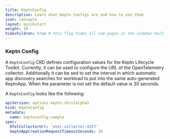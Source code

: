 ```yaml
---
title: KeptnConfig
description: Learn what Keptn Configs are and how to use them
icon: concepts
layout: quickstart
weight: 10
hidechildren: true # this flag hides all sub-pages in the sidebar-multicard.html
---
```



### Keptn Config

A `KeptnConfig` CRD defines configuration values for the Keptn Lifecycle Toolkit.
Currently, it can be used to configure the URL of the OpenTelemetry collector.
Additionally it can be sed to set the interval in which automatic app discovery
searches for workload to put into the same auto-generated KeptnApp.
When the parameter is not set the default value is 30 seconds.

A `KeptnConfig` looks like the following:

```yaml
apiVersion: options.keptn.sh/v1alpha1
kind: KeptnConfig
metadata:
  name: keptnconfig-sample
spec:
  OTelCollectorUrl: 'otel-collector:4317'
  keptnAppCreationRequestTimeoutSeconds: 30
```
